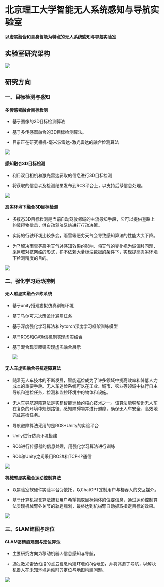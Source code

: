 # 北京理工大学智能无人系统感知与导航实验室

**以虚实融合和具身智能为特点的无人系统感知与导航实验室**

## 实验室研究架构

![](imagLab/0框架图.jpg)

## 研究方向

### 一、目标检测与感知

#### 多传感器融合目标检测

- 基于图像的2D目标检测算法 


- 基于多传感器融合的3D目标检测算法。 


- 目前正在研究相机-毫米波雷达-激光雷达的融合检测算法


![](imagLab/2多传感器融合.jpg)

#### 感知融合3D目标检测

- 利用双目相机和激光雷达获取的信息进行3D目标检测

- 将获取的信息以及检测结果发布到ROS平台上，以支持后续信息处理。

![](imagLab/3.3D目标检测.jpg)

#### 恶劣环境下融合3D目标检测

- 多模态3D目标检测是当前自动驾驶领域的主流感知手段，它可以提供道路上的障碍物信息，供自动驾驶系统进行行动决策。

- 实际的行驶环境比较多变，雨雪等恶劣天气会导致感知算法的性能大大下降。
- 为了解决雨雪等恶劣天气对感知效果的影响，将天气的变化视为域偏移问题，采用域对抗网络的形式，在不依赖大量标注数据的条件下，实现提高恶劣环境下检测精度的目的。

![](imagLab/1融合3D目标检测.png)

### 二、强化学习运动控制

#### 无人船虚实融合训练系统

+ 基于unity搭建虚拟仿真训练环境

+ 基于马尔可夫决策设计避障任务

+ 基于深度强化学习算法和Pytorch深度学习框架训练模型

+ 基于ROS和C#通信机制实现虚实结合

+ 基于混合现实眼镜实现虚实融合展示

  ![](imagLab/4无人船.PNG)

#### 无人车虚实融合导航避障算法

- 随着无人车技术的不断发展，智能巡检成为了许多领域中提高效率和降低人力成本的重要手段。无人车巡检系统可以在工业、城市、农业等领域中执行自主导航和巡检任务，检测和监控环境中的物体和设施。


- 无人车导航避障算法是实现智能巡检的核心技术之一。该算法能够帮助无人车在复杂的环境中规划路径、感知障碍物并进行避障，确保无人车安全、高效地完成巡检任务。
- 导航避障算法采用的是ROS+Unity的实验平台
- Unity进行仿真环境搭建
- ROS进行传感器的信息处理，用强化学习算法进行训练
- ROS和Unity之间采用ROS#和TCP-IP通信

![](imagLab/5电力巡检.png)

#### 机械臂虚实融合运动控制算法
- 以实验室软硬件实验平台为依托，以ChatGPT定制用户与机器人的交互媒介。

- 基于计算机视觉算法捕获用户希望抓取目标物体的位姿信息，通过运动控制算法实现机械臂各关节的轨迹规划，最终达到机械臂自动抓取指定目标的效果。

![](imagLab/6机械臂.jpg)

### 三、SLAM建图与定位

#### SLAM高精度建图与定位算法

- 主要研究方向为移动机器人信息感知与导航，

- 通过激光雷达扫描的点云信息构建环境的3维地图，并将其用于导航，以解决机器人在未知环境运动时的定位与地图构建问题。

![](imagLab/7SLAM建图.jpg)

